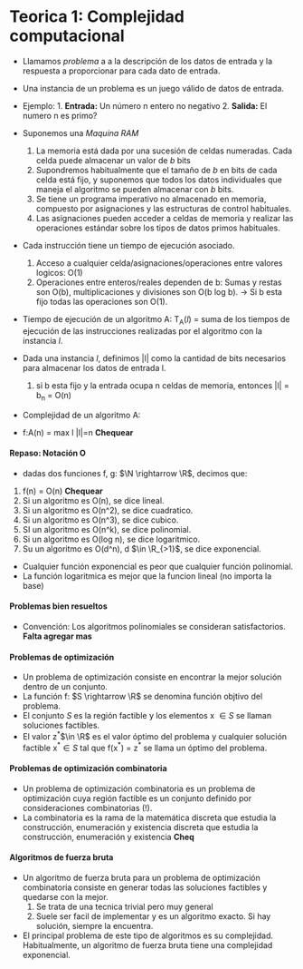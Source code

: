 # Teorica 1: Complejidad computacional
* Llamamos *problema* a a la descripción de los datos de entrada y la respuesta a proporcionar para cada dato de entrada.
* Una instancia de un problema es un juego válido de datos de entrada.
* Ejemplo: 
        1. **Entrada:** Un número n entero no negativo
        2. **Salida:** El numero n es primo?
* Suponemos una *Maquina RAM*
  1. La memoria está dada por una sucesión de celdas numeradas. Cada celda puede almacenar un valor de $b$ bits
  2. Supondremos habitualmente que el tamaño de $b$ en bits de cada celda está fijo, y suponemos que todos los datos individuales que maneja el algoritmo se pueden almacenar con $b$ bits.
  3. Se tiene un programa imperativo no almacenado en memoria, compuesto por asignaciones y las estructuras de control habituales.
  4. Las asignaciones pueden acceder a celdas de memoria y realizar las operaciones estándar sobre los tipos de datos primos habituales.

* Cada instrucción tiene un tiempo de ejecución asociado.
  1. Acceso a cualquier celda/asignaciones/operaciones entre valores logicos: O(1)
  2. Operaciones entre enteros/reales dependen de b: Sumas y restas son O(b), multiplicaciones y divisiones son O(b log b).
$\rightarrow$ Si b esta fijo todas las operaciones son O(1).

* Tiempo de ejecución de un algoritmo A:
  T<sub>A</sub>(*l*) = suma de los tiempos de ejecución de las instrucciones realizadas por el algoritmo con la instancia *l*.
* Dada una instancia *l*, definimos |l| como la cantidad de bits necesarios para almacenar los datos de entrada l.
  1. si b esta fijo y la entrada ocupa n celdas de memoria, entonces |l| = b<sub>n</sub> = O(n)
* Complejidad de un algoritmo A:
* f:A(n) = max l |l|=n **Chequear**

#### Repaso: Notación O
* dadas dos funciones f, g: $\N \rightarrow \R$, decimos que:
 1. f(n) = O(n) **Chequear**
 2. Si un algoritmo es O(n), se dice lineal.
 3. Si un algoritmo es O(n^2), se dice cuadratico.
 4. Si un algoritmo es O(n^3), se dice cubico.
 5. SI un algoritmo es O(n^k), se dice polinomial.
 6. Si un algoritmo es O(log n), se dice logaritmico.
 7. Su un algoritmo es O(d^n), d $\in \R_{>1}$, se dice exponencial.
* Cualquier función exponencial es peor que cualquier función polinomial.
* La función logaritmica es mejor que la funcion lineal (no importa la base)

#### Problemas bien resueltos
* Convención: Los algoritmos polinomiales se consideran satisfactorios. **Falta agregar mas**

#### Problemas de optimización
* Un problema de optimización consiste en encontrar la mejor solución dentro de un conjunto.
* La función f: $S \rightarrow \R$ se denomina función objtivo del problema.
* El conjunto $S$ es la región factible y los elementos x $\in S$ se llaman soluciones factibles.
* El valor z$^*$$\in \R$ es el valor óptimo del problema y cualquier solución factible x$^*$$\in S$ tal que f(x$^*$) = z$^*$ se llama un óptimo del problema.

#### Problemas de optimización combinatoria
* Un problema de optimización combinatoria es un problema de optimización cuya región factible es un conjunto definido por consideraciones combinatorias (!).
* La combinatoria es la rama de la matemática discreta que estudia la construcción, enumeración y existencia discreta que estudia la construcción, enumeración y existencia **Cheq**

#### Algoritmos de fuerza bruta
* Un algoritmo de fuerza bruta para un problema de optimización combinatoria consiste en generar todas las soluciones factibles y quedarse con la mejor.
  1. Se trata de una tecnica trivial pero muy general
  2. Suele ser facil de implementar y es un algoritmo exacto. Si hay solución, siempre la encuentra.
* El principal problema de este tipo de algoritmos es su complejidad. Habitualmente, un algoritmo de fuerza bruta tiene una complejidad exponencial.
